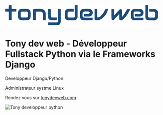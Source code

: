 <img src="https://github.com/tony-dev-web/tonydevweb.com/blob/main/logo.png?raw=true" alt="Tonydevweb" style="max-width: 100%;">


<h1>Tony dev web - Développeur Fullstack Python via le Frameworks Django</h1>

<p>Developpeur Django/Python</p>
<p>Administrateur systme Linux</p>
<p>Rendez vous sur <a href="https://tonydevweb.com/">tonydevweb.com</a></p>
<img src="[https://github.com/tony-dev-web/tonydevweb.com/blob/main/logo.png?raw=true](https://github.com/tony-dev-web/tonydevweb.com/blob/main/favicon.jpg)https://github.com/tony-dev-web/tonydevweb.com/blob/main/favicon.jpg" alt="Tony developpeur python" style="max-width: 100%;margin:auto">

